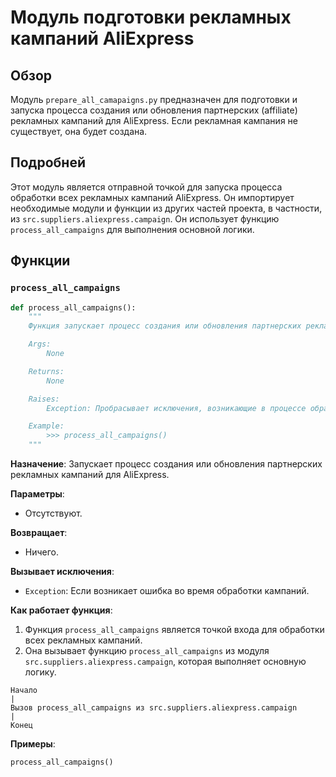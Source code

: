 # Модуль подготовки рекламных кампаний AliExpress

## Обзор

Модуль `prepare_all_camapaigns.py` предназначен для подготовки и запуска процесса создания или обновления партнерских (affiliate) рекламных кампаний для AliExpress. Если рекламная кампания не существует, она будет создана.

## Подробней

Этот модуль является отправной точкой для запуска процесса обработки всех рекламных кампаний AliExpress. Он импортирует необходимые модули и функции из других частей проекта, в частности, из `src.suppliers.aliexpress.campaign`. Он использует функцию `process_all_campaigns` для выполнения основной логики.

## Функции

### `process_all_campaigns`

```python
def process_all_campaigns():
    """
    Функция запускает процесс создания или обновления партнерских рекламных кампаний для AliExpress.

    Args:
        None

    Returns:
        None

    Raises:
        Exception: Пробрасывает исключения, возникающие в процессе обработки кампаний.

    Example:
        >>> process_all_campaigns()
    """
```

**Назначение**: Запускает процесс создания или обновления партнерских рекламных кампаний для AliExpress.

**Параметры**:
- Отсутствуют.

**Возвращает**:
- Ничего.

**Вызывает исключения**:
- `Exception`: Если возникает ошибка во время обработки кампаний.

**Как работает функция**:
1. Функция `process_all_campaigns` является точкой входа для обработки всех рекламных кампаний.
2. Она вызывает функцию `process_all_campaigns` из модуля `src.suppliers.aliexpress.campaign`, которая выполняет основную логику.

```
Начало
|
Вызов process_all_campaigns из src.suppliers.aliexpress.campaign
|
Конец
```

**Примеры**:
```python
process_all_campaigns()